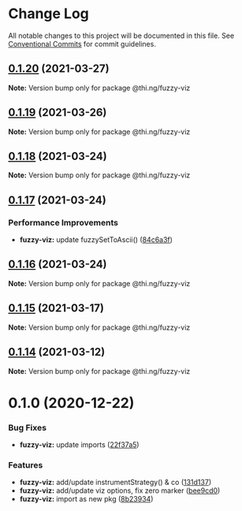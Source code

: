 # Change Log

All notable changes to this project will be documented in this file.
See [Conventional Commits](https://conventionalcommits.org) for commit guidelines.

## [0.1.20](https://github.com/thi-ng/umbrella/compare/@thi.ng/fuzzy-viz@0.1.19...@thi.ng/fuzzy-viz@0.1.20) (2021-03-27)

**Note:** Version bump only for package @thi.ng/fuzzy-viz





## [0.1.19](https://github.com/thi-ng/umbrella/compare/@thi.ng/fuzzy-viz@0.1.18...@thi.ng/fuzzy-viz@0.1.19) (2021-03-26)

**Note:** Version bump only for package @thi.ng/fuzzy-viz





## [0.1.18](https://github.com/thi-ng/umbrella/compare/@thi.ng/fuzzy-viz@0.1.17...@thi.ng/fuzzy-viz@0.1.18) (2021-03-24)

**Note:** Version bump only for package @thi.ng/fuzzy-viz





## [0.1.17](https://github.com/thi-ng/umbrella/compare/@thi.ng/fuzzy-viz@0.1.16...@thi.ng/fuzzy-viz@0.1.17) (2021-03-24)


### Performance Improvements

* **fuzzy-viz:** update fuzzySetToAscii() ([84c6a3f](https://github.com/thi-ng/umbrella/commit/84c6a3f077c16027c9dde79618992bbe3be9d5a6))





## [0.1.16](https://github.com/thi-ng/umbrella/compare/@thi.ng/fuzzy-viz@0.1.15...@thi.ng/fuzzy-viz@0.1.16) (2021-03-24)

**Note:** Version bump only for package @thi.ng/fuzzy-viz





## [0.1.15](https://github.com/thi-ng/umbrella/compare/@thi.ng/fuzzy-viz@0.1.14...@thi.ng/fuzzy-viz@0.1.15) (2021-03-17)

**Note:** Version bump only for package @thi.ng/fuzzy-viz





## [0.1.14](https://github.com/thi-ng/umbrella/compare/@thi.ng/fuzzy-viz@0.1.13...@thi.ng/fuzzy-viz@0.1.14) (2021-03-12)

**Note:** Version bump only for package @thi.ng/fuzzy-viz





# 0.1.0 (2020-12-22)


### Bug Fixes

* **fuzzy-viz:** update imports ([22f37a5](https://github.com/thi-ng/umbrella/commit/22f37a526acd6911720100e77ad41029d8799004))


### Features

* **fuzzy-viz:** add/update instrumentStrategy() & co ([131d137](https://github.com/thi-ng/umbrella/commit/131d13776735e3dd222090a6b514bfbe4878d9f2))
* **fuzzy-viz:** add/update viz options, fix zero marker ([bee9cd0](https://github.com/thi-ng/umbrella/commit/bee9cd08b32ce43cc6661146dd87f35db9516559))
* **fuzzy-viz:** import as new pkg ([8b23934](https://github.com/thi-ng/umbrella/commit/8b239347894bf8c7192890151868ecdb1ac3bf2b))
